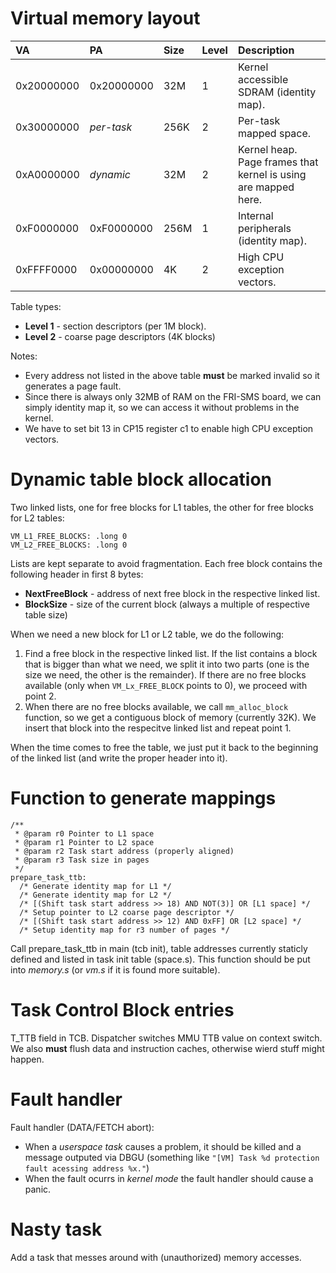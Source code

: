 # Virtual memory layout #
| **VA** | **PA** | **Size** | **Level** | **Description** |
|:-------|:-------|:---------|:----------|:----------------|
| 0x20000000 | 0x20000000 | 32M | 1 | Kernel accessible SDRAM (identity map). |
| 0x30000000 | _per-task_ | 256K | 2 | Per-task mapped space. |
| 0xA0000000 | _dynamic_ | 32M | 2 | Kernel heap. Page frames that kernel is using are mapped here. |
| 0xF0000000 | 0xF0000000 | 256M | 1 | Internal peripherals (identity map). |
| 0xFFFF0000 | 0x00000000 | 4K | 2 | High CPU exception vectors. |

Table types:
  * **Level 1** - section descriptors (per 1M block).
  * **Level 2** - coarse page descriptors (4K blocks)

Notes:
  * Every address not listed in the above table **must** be marked invalid so it generates a page fault.
  * Since there is always only 32MB of RAM on the FRI-SMS board, we can simply identity map it, so we can access it without problems in the kernel.
  * We have to set bit 13 in CP15 register c1 to enable high CPU exception vectors.

# Dynamic table block allocation #

Two linked lists, one for free blocks for L1 tables, the other for free blocks for L2 tables:

```
VM_L1_FREE_BLOCKS: .long 0
VM_L2_FREE_BLOCKS: .long 0
```

Lists are kept separate to avoid fragmentation. Each free block contains the following header in first 8 bytes:
  * **NextFreeBlock** - address of next free block in the respective linked list.
  * **BlockSize** - size of the current block (always a multiple of respective table size)

When we need a new block for L1 or L2 table, we do the following:
  1. Find a free block in the respective linked list. If the list contains a block that is bigger than what we need, we split it into two parts (one is the size we need, the other is the remainder). If there are no free blocks available (only when `VM_Lx_FREE_BLOCK` points to 0), we proceed with point 2.
  1. When there are no free blocks available, we call `mm_alloc_block` function, so we get a contiguous block of memory (currently 32K). We insert that block into the respecitve linked list and repeat point 1.

When the time comes to free the table, we just put it back to the beginning of the linked list (and write the proper header into it).

# Function to generate mappings #
```
/**
 * @param r0 Pointer to L1 space
 * @param r1 Pointer to L2 space
 * @param r2 Task start address (properly aligned)
 * @param r3 Task size in pages
 */
prepare_task_ttb:
  /* Generate identity map for L1 */
  /* Generate identity map for L2 */
  /* [(Shift task start address >> 18) AND NOT(3)] OR [L1 space] */
  /* Setup pointer to L2 coarse page descriptor */
  /* [(Shift task start address >> 12) AND 0xFF] OR [L2 space] */
  /* Setup identity map for r3 number of pages */
```

Call prepare\_task\_ttb in main (tcb init), table addresses currently staticly defined and listed in task init table (space.s). This function should be put into _memory.s_ (or _vm.s_ if it is found more suitable).

# Task Control Block entries #
T\_TTB field in TCB. Dispatcher switches MMU TTB value on context switch. We also **must** flush data and instruction caches, otherwise wierd stuff might happen.

# Fault handler #
Fault handler (DATA/FETCH abort):
  * When a _userspace task_ causes a problem, it should be killed and a message outputed via DBGU (something like `"[VM] Task %d protection fault acessing address %x."`)
  * When the fault ocurrs in _kernel mode_ the fault handler should cause a panic.

# Nasty task #
Add a task that messes around with (unauthorized) memory accesses.